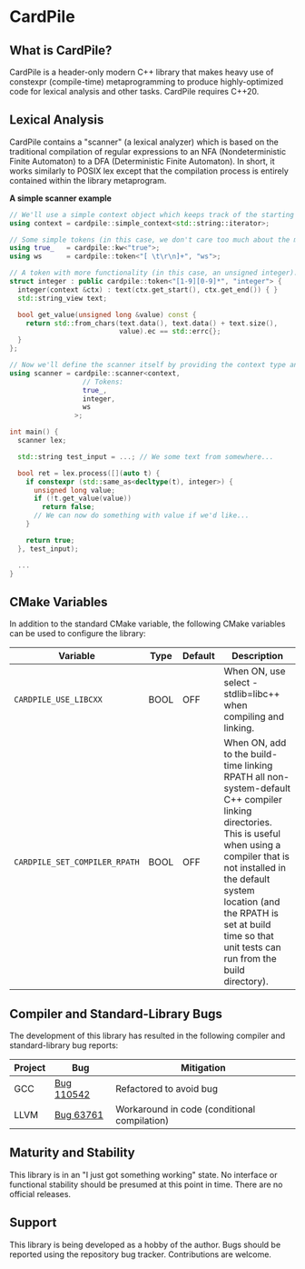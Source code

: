 # CardPile

## What is CardPile?

CardPile is a header-only modern C++ library that makes heavy use of constexpr (compile-time) metaprogramming to produce highly-optimized code for lexical analysis and other tasks. CardPile requires C++20.

## Lexical Analysis

CardPile contains a "scanner" (a lexical analyzer) which is based on the traditional compilation of regular expressions to an NFA (Nondeterministic Finite Automaton) to a DFA (Deterministic Finite Automaton). In short, it works similarly to POSIX lex except that the compilation process is entirely contained within the library metaprogram.

**A simple scanner example**
```cpp
// We'll use a simple context object which keeps track of the starting and ending iterators of each token.
using context = cardpile::simple_context<std::string::iterator>;

// Some simple tokens (in this case, we don't care too much about the matched text itself).
using true_   = cardpile::kw<"true">;
using ws      = cardpile::token<"[ \t\r\n]+", "ws">;

// A token with more functionality (in this case, an unsigned integer).
struct integer : public cardpile::token<"[1-9][0-9]*", "integer"> {
  integer(context &ctx) : text(ctx.get_start(), ctx.get_end()) { }
  std::string_view text;

  bool get_value(unsigned long &value) const {
    return std::from_chars(text.data(), text.data() + text.size(),
                           value).ec == std::errc{};
  }
};

// Now we'll define the scanner itself by providing the context type and the list of tokens.
using scanner = cardpile::scanner<context,
                  // Tokens:
                  true_,
                  integer,
                  ws
                >;

int main() {
  scanner lex;

  std::string test_input = ...; // We some text from somewhere...

  bool ret = lex.process([](auto t) {
    if constexpr (std::same_as<decltype(t), integer>) {
      unsigned long value;
      if (!t.get_value(value))
        return false;
      // We can now do something with value if we'd like...
    }

    return true;
  }, test_input);

  ...
}

```

## CMake Variables

In addition to the standard CMake variable, the following CMake variables can be used to configure the library:

| Variable | Type | Default | Description |
| --- | --- | --- | --- |
| `CARDPILE_USE_LIBCXX` | BOOL | OFF | When ON, use select -stdlib=libc++ when compiling and linking. |
| `CARDPILE_SET_COMPILER_RPATH` | BOOL | OFF | When ON, add to the build-time linking RPATH all non-system-default C++ compiler linking directories. This is useful when using a compiler that is not installed in the default system location (and the RPATH is set at build time so that unit tests can run from the build directory). |

## Compiler and Standard-Library Bugs

The development of this library has resulted in the following compiler and standard-library bug reports:

| Project | Bug | Mitigation |
| --- | --- | --- |
| GCC | [Bug 110542](https://gcc.gnu.org/bugzilla/show_bug.cgi?id=110542) | Refactored to avoid bug |
| LLVM | [Bug 63761](https://github.com/llvm/llvm-project/issues/63761) | Workaround in code (conditional compilation) |

## Maturity and Stability

This library is in an "I just got something working" state. No interface or functional stability should be presumed at this point in time. There are no official releases.

## Support

This library is being developed as a hobby of the author. Bugs should be reported using the repository bug tracker. Contributions are welcome.
